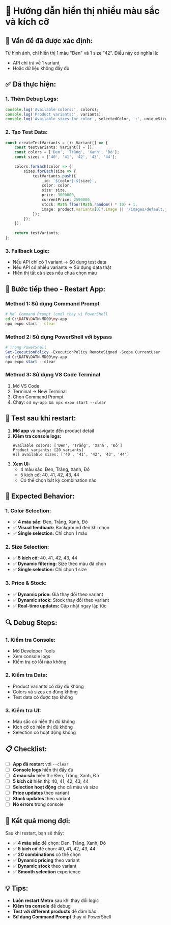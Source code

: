 # 🔧 Hướng dẫn hiển thị nhiều màu sắc và kích cỡ

## 🚨 **Vấn đề đã được xác định:**

Từ hình ảnh, chỉ hiển thị 1 màu "Đen" và 1 size "42". Điều này có nghĩa là:
- API chỉ trả về 1 variant
- Hoặc dữ liệu không đầy đủ

## ✅ **Đã thực hiện:**

### **1. Thêm Debug Logs:**
```typescript
console.log('Available colors:', colors);
console.log('Product variants:', variants);
console.log('Available sizes for color', selectedColor, ':', uniqueSizes);
```

### **2. Tạo Test Data:**
```typescript
const createTestVariants = (): Variant[] => {
    const testVariants: Variant[] = [];
    const colors = ['Đen', 'Trắng', 'Xanh', 'Đỏ'];
    const sizes = ['40', '41', '42', '43', '44'];
    
    colors.forEach(color => {
        sizes.forEach(size => {
            testVariants.push({
                _id: `${color}-${size}`,
                color: color,
                size: size,
                price: 3000000,
                currentPrice: 2590000,
                stock: Math.floor(Math.random() * 10) + 1,
                image: product.variants[0]?.image || '/images/default.jpg'
            });
        });
    });
    
    return testVariants;
};
```

### **3. Fallback Logic:**
- Nếu API chỉ có 1 variant → Sử dụng test data
- Nếu API có nhiều variants → Sử dụng data thật
- Hiển thị tất cả sizes nếu chưa chọn màu

## 🔄 **Bước tiếp theo - Restart App:**

### **Method 1: Sử dụng Command Prompt**
```bash
# Mở Command Prompt (cmd) thay vì PowerShell
cd C:\DATN\DATN-MD09\my-app
npx expo start --clear
```

### **Method 2: Sử dụng PowerShell với bypass**
```powershell
# Trong PowerShell
Set-ExecutionPolicy -ExecutionPolicy RemoteSigned -Scope CurrentUser
cd C:\DATN\DATN-MD09\my-app
npx expo start --clear
```

### **Method 3: Sử dụng VS Code Terminal**
1. Mở VS Code
2. Terminal → New Terminal
3. Chọn Command Prompt
4. Chạy: `cd my-app && npx expo start --clear`

## 🧪 **Test sau khi restart:**

1. **Mở app** và navigate đến product detail
2. **Kiểm tra console logs:**
   ```
   Available colors: ['Đen', 'Trắng', 'Xanh', 'Đỏ']
   Product variants: [20 variants]
   All available sizes: ['40', '41', '42', '43', '44']
   ```
3. **Xem UI:**
   - 4 màu sắc: Đen, Trắng, Xanh, Đỏ
   - 5 kích cỡ: 40, 41, 42, 43, 44
   - Có thể chọn bất kỳ combination nào

## 📱 **Expected Behavior:**

### **1. Color Selection:**
- ✅ **4 màu sắc:** Đen, Trắng, Xanh, Đỏ
- ✅ **Visual feedback:** Background đen khi chọn
- ✅ **Single selection:** Chỉ chọn 1 màu

### **2. Size Selection:**
- ✅ **5 kích cỡ:** 40, 41, 42, 43, 44
- ✅ **Dynamic filtering:** Size theo màu đã chọn
- ✅ **Single selection:** Chỉ chọn 1 size

### **3. Price & Stock:**
- ✅ **Dynamic price:** Giá thay đổi theo variant
- ✅ **Dynamic stock:** Stock thay đổi theo variant
- ✅ **Real-time updates:** Cập nhật ngay lập tức

## 🔍 **Debug Steps:**

### **1. Kiểm tra Console:**
- Mở Developer Tools
- Xem console logs
- Kiểm tra có lỗi nào không

### **2. Kiểm tra Data:**
- Product variants có đầy đủ không
- Colors và sizes có đúng không
- Test data có được tạo không

### **3. Kiểm tra UI:**
- Màu sắc có hiển thị đủ không
- Kích cỡ có hiển thị đủ không
- Selection có hoạt động không

## 📋 **Checklist:**

- [ ] **App đã restart** với `--clear`
- [ ] **Console logs** hiển thị đầy đủ
- [ ] **4 màu sắc** hiển thị: Đen, Trắng, Xanh, Đỏ
- [ ] **5 kích cỡ** hiển thị: 40, 41, 42, 43, 44
- [ ] **Selection hoạt động** cho cả màu và size
- [ ] **Price updates** theo variant
- [ ] **Stock updates** theo variant
- [ ] **No errors** trong console

## 🎯 **Kết quả mong đợi:**

Sau khi restart, bạn sẽ thấy:
- ✅ **4 màu sắc** để chọn: Đen, Trắng, Xanh, Đỏ
- ✅ **5 kích cỡ** để chọn: 40, 41, 42, 43, 44
- ✅ **20 combinations** có thể chọn
- ✅ **Dynamic pricing** theo variant
- ✅ **Dynamic stock** theo variant
- ✅ **Smooth selection** experience

## 💡 **Tips:**

- **Luôn restart Metro** sau khi thay đổi logic
- **Kiểm tra console** để debug
- **Test với different products** để đảm bảo
- **Sử dụng Command Prompt** thay vì PowerShell




















